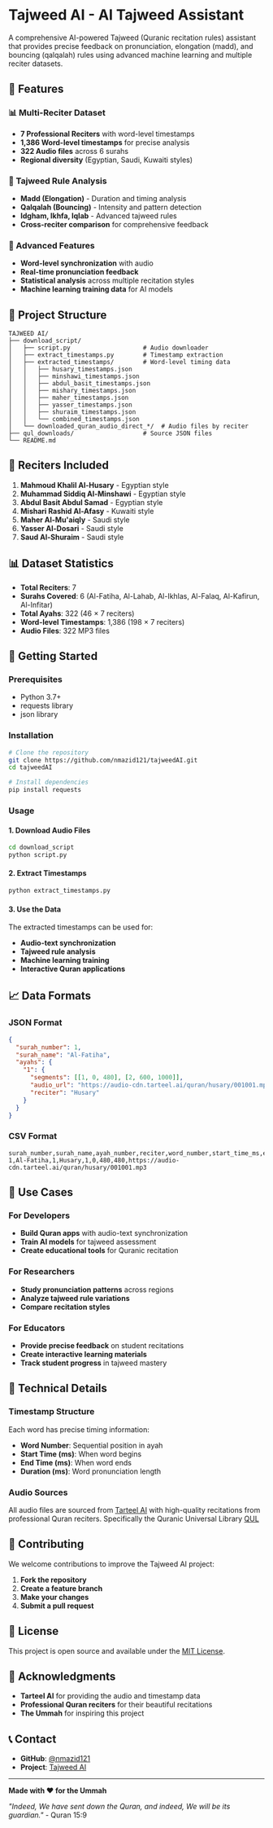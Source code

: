 # Tajweed AI - AI Tajweed Assistant 

A comprehensive AI-powered Tajweed (Quranic recitation rules) assistant that provides precise feedback on pronunciation, elongation (madd), and bouncing (qalqalah) rules using advanced machine learning and multiple reciter datasets.

## 🌟 Features

### 📊 Multi-Reciter Dataset
- **7 Professional Reciters** with word-level timestamps
- **1,386 Word-level timestamps** for precise analysis
- **322 Audio files** across 6 surahs
- **Regional diversity** (Egyptian, Saudi, Kuwaiti styles)

### 🎯 Tajweed Rule Analysis
- **Madd (Elongation)** - Duration and timing analysis
- **Qalqalah (Bouncing)** - Intensity and pattern detection
- **Idgham, Ikhfa, Iqlab** - Advanced tajweed rules
- **Cross-reciter comparison** for comprehensive feedback

### 🔬 Advanced Features
- **Word-level synchronization** with audio
- **Real-time pronunciation feedback**
- **Statistical analysis** across multiple recitation styles
- **Machine learning training data** for AI models

## 📁 Project Structure

```
TAJWEED AI/
├── download_script/
│   ├── script.py                    # Audio downloader
│   ├── extract_timestamps.py        # Timestamp extraction
│   ├── extracted_timestamps/        # Word-level timing data
│   │   ├── husary_timestamps.json
│   │   ├── minshawi_timestamps.json
│   │   ├── abdul_basit_timestamps.json
│   │   ├── mishary_timestamps.json
│   │   ├── maher_timestamps.json
│   │   ├── yasser_timestamps.json
│   │   ├── shuraim_timestamps.json
│   │   └── combined_timestamps.json
│   └── downloaded_quran_audio_direct_*/  # Audio files by reciter
├── qul_downloads/                   # Source JSON files
└── README.md
```

## 🎵 Reciters Included

1. **Mahmoud Khalil Al-Husary** - Egyptian style
2. **Muhammad Siddiq Al-Minshawi** - Egyptian style
3. **Abdul Basit Abdul Samad** - Egyptian style
4. **Mishari Rashid Al-Afasy** - Kuwaiti style
5. **Maher Al-Mu'aiqly** - Saudi style
6. **Yasser Al-Dosari** - Saudi style
7. **Saud Al-Shuraim** - Saudi style

## 📊 Dataset Statistics

- **Total Reciters**: 7
- **Surahs Covered**: 6 (Al-Fatiha, Al-Lahab, Al-Ikhlas, Al-Falaq, Al-Kafirun, Al-Infitar)
- **Total Ayahs**: 322 (46 × 7 reciters)
- **Word-level Timestamps**: 1,386 (198 × 7 reciters)
- **Audio Files**: 322 MP3 files

## 🚀 Getting Started

### Prerequisites
- Python 3.7+
- requests library
- json library

### Installation
```bash
# Clone the repository
git clone https://github.com/nmazid121/tajweedAI.git
cd tajweedAI

# Install dependencies
pip install requests
```

### Usage

#### 1. Download Audio Files
```bash
cd download_script
python script.py
```

#### 2. Extract Timestamps
```bash
python extract_timestamps.py
```

#### 3. Use the Data
The extracted timestamps can be used for:
- **Audio-text synchronization**
- **Tajweed rule analysis**
- **Machine learning training**
- **Interactive Quran applications**

## 📈 Data Formats

### JSON Format
```json
{
  "surah_number": 1,
  "surah_name": "Al-Fatiha",
  "ayahs": {
    "1": {
      "segments": [[1, 0, 480], [2, 600, 1000]],
      "audio_url": "https://audio-cdn.tarteel.ai/quran/husary/001001.mp3",
      "reciter": "Husary"
    }
  }
}
```

### CSV Format
```csv
surah_number,surah_name,ayah_number,reciter,word_number,start_time_ms,end_time_ms,duration_ms,audio_url
1,Al-Fatiha,1,Husary,1,0,480,480,https://audio-cdn.tarteel.ai/quran/husary/001001.mp3
```

## 🎯 Use Cases

### For Developers
- **Build Quran apps** with audio-text synchronization
- **Train AI models** for tajweed assessment
- **Create educational tools** for Quranic recitation

### For Researchers
- **Study pronunciation patterns** across regions
- **Analyze tajweed rule variations**
- **Compare recitation styles**

### For Educators
- **Provide precise feedback** on student recitations
- **Create interactive learning materials**
- **Track student progress** in tajweed mastery

## 🔬 Technical Details

### Timestamp Structure
Each word has precise timing information:
- **Word Number**: Sequential position in ayah
- **Start Time (ms)**: When word begins
- **End Time (ms)**: When word ends
- **Duration (ms)**: Word pronunciation length

### Audio Sources
All audio files are sourced from [Tarteel AI](https://tarteel.ai/) with high-quality recitations from professional Quran reciters. Specifically the Quranic Universal Library [QUL](https://qul.tarteel.ai/)

## 🤝 Contributing

We welcome contributions to improve the Tajweed AI project:

1. **Fork the repository**
2. **Create a feature branch**
3. **Make your changes**
4. **Submit a pull request**

## 📄 License

This project is open source and available under the [MIT License](LICENSE).

## 🙏 Acknowledgments

- **Tarteel AI** for providing the audio and timestamp data
- **Professional Quran reciters** for their beautiful recitations
- **The Ummah** for inspiring this project

## 📞 Contact

- **GitHub**: [@nmazid121](https://github.com/nmazid121)
- **Project**: [Tajweed AI](https://github.com/nmazid121/tajweedAI)

---

**Made with ❤️ for the Ummah**

*"Indeed, We have sent down the Quran, and indeed, We will be its guardian."* - Quran 15:9 
